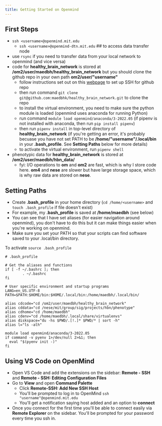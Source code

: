 ```yaml
---
title: Getting Started on Openmind
---
```


## First Steps
* `ssh <username>@openmind.mit.edu`
    * `ssh <username>@openmind-dtn.mit.edu` ## to access data transfer node
* use `rsync` if you need to transfer data from your local network to openmind (and vice versa)
* code for **healthy_brain_network** is stored at **/om2/user/maedbh/healthy_brain_network** but you should clone the github repo in your own path **om2/user/"username"**
    * follow instructions set out on this [webpage](https://jhooq.com/github-permission-denied-publickey/#1-github---how-to-fix-this-issue) to set up SSH for github repo
    * then run command `git clone git@github.com:maedbhk/healthy_brain_network.git` to clone the repo
    * to install the virtual environment, you need to make sure the python module is loaded (openmind uses anaconda for running Python)
    * run command `module load openmind/anaconda/3-2022.05` (if pipenv is not installed with anaconda, then run `pip install pipenv`)
    * then run `pipenv install` in top-level directory of **healthy_brain_network** (if you're getting an error, it's probably becuase you have not set PATH to be **/home/"username"/.local/bin** in your **.bash_profile**. See **Setting Paths** below for more details)
    * to activate the virtual environment, run `pipenv shell`
* phenotypic data for **healthy_brain_network** is stored at **/om2/user/maedbh/hbn_data/**
    * fyi: I/O operations to **om** and **om2** are fast, which is why I store code here. **om4** and **nese** are slower but have large storage space, which is why raw data are stored on **nese**.

## Setting Paths
* Create **.bash_profile** in your home directory (`cd /home/<username>` and `touch .bash_profile` if file doesn't exist)
* For example, my **.bash_profile** is saved at **/home/maedbh** (see below)
* You can see that I have set aliases (for easier navigation around openmind), you don't have to do this but it can make things easier when you're working on openmind.
* Make sure you set your PATH so that your scripts can find software saved to your .local/bin directory.

To activate ``source .bash_profile``

```
# .bash_profile

# Get the aliases and functions
if [ -f ~/.bashrc ]; then
        . ~/.bashrc
fi

# User specific environment and startup programs
LANG=en_US.UTF-8
PATH=$PATH:$HOME/bin:$HOME/.local/bin:/home/maedbh/.local/bin/

alias cdcode="cd /om2/user/maedbh/healthy_brain_network"
alias cddata="cd /nese/mit/group/sig/projects/hbn/phenotype"
alias cdhome="cd /home/maedbh"
alias cdenv="cd /home/maedbh/.local/share/virtualenvs"
alias diskspace="du -hs $PWD/.[!.]* $PWD/* | sort -h"
alias l="ls -alh"

module load openmind/anaconda/3-2022.05
if command -v pyenv 1>/dev/null 2>&1; then
  eval "$(pyenv init -)"
fi
```

## Using VS Code on OpenMind
* Open VS Code and add the extensions on the sidebar: **Remote - SSH** and **Remote - SSH: Editing Configuration Files**
* Go to **View** and open **Command Palette** 
    * Click **Remote-SSH: Add New SSH Host**
    * You'll be prompted to log in to OpenMind `ssh "username"@openmind.mit.edu`
    * You'll get a notification saying host added and an option to **connect** 
* Once you connect for the first time you'll be able to connect easily via **Remote Explorer** on the sidebar. You'll be prompted for your password every time you ssh in. 
